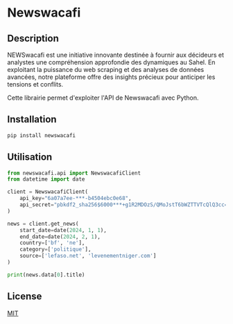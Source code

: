 # Newswacafi

## Description

NEWSwacafi est une initiative innovante destinée à fournir aux décideurs et analystes une compréhension approfondie des dynamiques au Sahel. En exploitant la puissance du web scraping et des analyses de données avancées, notre plateforme offre des insights précieux pour anticiper les tensions et conflits.

Cette librairie permet d'exploiter l'API de Newswacafi avec Python.

## Installation

```bash
pip install newswacafi
```

## Utilisation

```python
from newswacafi.api import NewswacafiClient
from datetime import date

client = NewswacafiClient(
    api_key="6a07a7ee-***-b4504ebc0e68",
    api_secret="pbkdf2_sha256$6000***+g1R2MDOzS/QMoJstT6bWZTTVTcQlQ3cc="
)

news = client.get_news(
    start_date=date(2024, 1, 1), 
    end_date=date(2024, 2, 1), 
    country=['bf', 'ne'], 
    category=['politique'], 
    source=['lefaso.net', 'levenementniger.com']
)

print(news.data[0].title)
```

## License

[MIT](https://choosealicense.com/licenses/mit/)
```